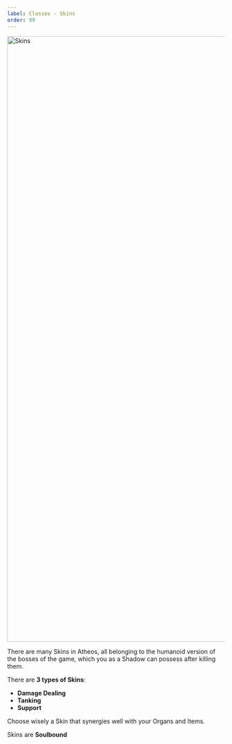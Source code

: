 ```yaml
---
label: Classes - Skins
order: 99
---
```


<img width="1400" alt="Skins" src="https://user-images.githubusercontent.com/97962756/171802951-fbd950bb-4b8e-42ff-8d0f-1079e3ba0706.png">   


There are many Skins in Atheos, all belonging to the humanoid version of the bosses of the game, which you as a Shadow can possess after killing them. 

There are **3 types of Skins**: 

* **Damage Dealing**
* **Tanking**
* **Support**

Choose wisely a Skin that synergies well with your Organs and Items.

Skins are **Soulbound**

